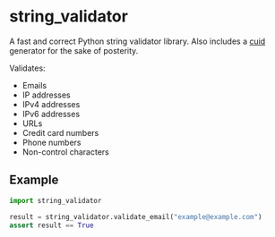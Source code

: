 # string_validator

A fast and correct Python string validator library. Also includes a [cuid](https://github.com/paralleldrive/cuid) generator for the sake of posterity.

Validates:

- Emails
- IP addresses
- IPv4 addresses
- IPv6 addresses
- URLs
- Credit card numbers
- Phone numbers
- Non-control characters

## Example

```python
import string_validator

result = string_validator.validate_email("example@example.com")
assert result == True
```
